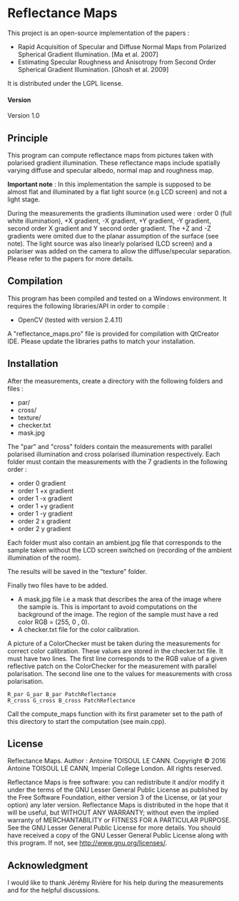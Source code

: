# Reflectance Maps
This project is an open-source implementation of the papers : 

* Rapid Acquisition of Specular and Diffuse Normal Maps from Polarized Spherical Gradient Illumination. [Ma et al. 2007]
* Estimating Specular Roughness and Anisotropy from Second Order Spherical Gradient Illumination. [Ghosh et al. 2009]

It is distributed under the LGPL license.

#### Version

Version 1.0

## Principle

This program can compute reflectance maps from pictures taken with polarised gradient illumination. These reflectance maps include spatially varying diffuse and specular albedo, normal map and roughness map.

**Important note** : In this implementation the sample is supposed to be almost flat and illuminated by a flat light source (e.g LCD screen) and not a light stage.

During the measurements the gradients illumination used were : order 0 (full white illumination), +X gradient, -X gradient, +Y gradient, -Y gradient, second order X gradient and Y second order gradient. The +Z and -Z gradients were omited due to the planar assumption of the surface (see note). The light source was also linearly polarised (LCD screen) and a polariser was added on the camera to allow the diffuse/specular separation. Please refer to the papers for more details.

## Compilation
This program has been compiled and tested on a Windows environment.
It requires the following libraries/API in order to compile :

* OpenCV (tested with version 2.4.11)

A "reflectance_maps.pro" file is provided for compilation with QtCreator IDE. Please update the libraries paths to match your installation.

## Installation
After the measurements, create a directory with the following folders and files : 
* par/
* cross/
* texture/
* checker.txt
* mask.jpg

The "par" and "cross" folders contain the measurements with parallel polarised illumination and cross polarised illumination respectively. Each folder must contain the measurements with the 7 gradients in the following order : 

* order 0 gradient
* order 1 +x gradient
* order 1 -x gradient
* order 1 +y gradient
* order 1 -y gradient
* order 2 x gradient
* order 2 y gradient

Each folder must also contain an ambient.jpg file that corresponds to the sample taken without the LCD screen switched on (recording of the ambient illumination of the room).

The results will be saved in the "texture" folder. 

Finally two files have to be added. 

* A mask.jpg file i.e a mask that describes the area of the image where the sample is. This is important to avoid computations on the background of the image. The region of the sample must have a red color RGB = (255, 0 , 0).
* A checker.txt file for the color calibration. 

A picture of a ColorChecker must be taken during the measurements for correct color calibration. These values are stored in the checker.txt file. It must have two lines. The first line corresponds to the RGB value of a given reflective patch on the ColorChecker for the measurement with parallel polarisation. The second line one to the values for measurements with cross polarisation.

```
R_par G_par B_par PatchReflectance
R_cross G_cross B_cross PatchReflectance
```

Call the compute_maps function with its first parameter set to the path of this directory to start the computation (see main.cpp).

## License

Reflectance Maps. Author :  Antoine TOISOUL LE CANN. Copyright © 2016 Antoine TOISOUL LE CANN, Imperial College London. All rights reserved.

Reflectance Maps is free software: you can redistribute it and/or modify it under the terms of the GNU Lesser General Public License as published by the Free Software Foundation, either version 3 of the License, or (at your option) any later version. Reflectance Maps is distributed in the hope that it will be useful, but WITHOUT ANY WARRANTY; without even the implied warranty of MERCHANTABILITY or FITNESS FOR A PARTICULAR PURPOSE. See the GNU Lesser General Public License for more details. You should have received a copy of the GNU Lesser General Public License along with this program. If not, see <http://www.gnu.org/licenses/>.

## Acknowledgment 
 I would like to thank Jérémy Rivière for his help during the measurements and for the helpful discussions.
